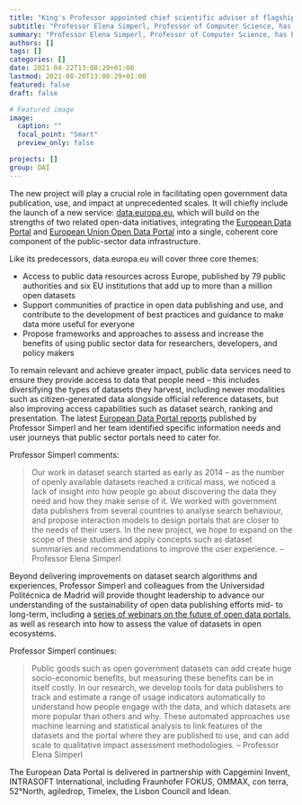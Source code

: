 ```yaml
---
title: "King's Professor appointed chief scientific adviser of flagship European open government data project"
subtitle: "Professor Elena Simperl, Professor of Computer Science, has been appointed as chief scientific advisor to a new six year European Union data project, drawing on her recent work in linked data, dataset search and human data interaction."
summary: "Professor Elena Simperl, Professor of Computer Science, has been appointed as chief scientific advisor to a new six year European Union data project, drawing on her recent work in linked data, dataset search and human data interaction. The new project will play a crucial role in facilitating open government data publication, use, and impact at unprecedented scales. It will chiefly include the launch of a new service: [data.europa.eu](https://data.europa.eu/en), which will build on the strengths of two related open-data initiatives, integrating the [European Data Portal](https://data.europa.eu/en) and [European Union Open Data Portal](https://data.europa.eu/euodp/en/data/) into a single, coherent core component of the public-sector data infrastructure."
authors: []
tags: []
categories: []
date: 2021-04-22T13:08:29+01:00
lastmod: 2021-08-20T13:08:29+01:00
featured: false
draft: false

# Featured image
image:
  caption: ""
  focal_point: "Smart"
  preview_only: false

projects: []
group: DAI
---
```


The new project will play a crucial role in facilitating open government data publication, use, and impact at unprecedented scales. It will chiefly include the launch of a new service: [data.europa.eu](https://data.europa.eu/en), which will build on the strengths of two related open-data initiatives, integrating the [European Data Portal](https://data.europa.eu/en) and [European Union Open Data Portal](https://data.europa.eu/euodp/en/data/) into a single, coherent core component of the public-sector data infrastructure.

Like its predecessors, data.europa.eu will cover three core themes:
- Access to public data resources across Europe, published by 79 public authorities and six EU institutions that add up to more than a million open datasets
- Support communities of practice in open data publishing and use, and contribute to the development of best practices and guidance to make data more useful for everyone
- Propose frameworks and approaches to assess and increase the benefits of using public sector data for researchers, developers, and policy makers

To remain relevant and achieve greater impact, public data services need to ensure they provide access to data that people need – this includes diversifying the types of datasets they harvest, including newer modalities such as citizen-generated data alongside official reference datasets, but also improving access capabilities such as dataset search, ranking and presentation. The latest [European Data Portal reports](https://data.europa.eu/sites/default/files/analytical_report_19-understanding_data_supply_demand.pdf) published by Professor Simperl and her team identified specific information needs and user journeys that public sector portals need to cater for.

Professor Simperl comments:
> Our work in dataset search started as early as 2014 – as the number of openly available datasets reached a critical mass, we noticed a lack of insight into how people go about discovering the data they need and how they make sense of it. We worked with government data publishers from several countries to analyse search behaviour, and propose interaction models to design portals that are closer to the needs of their users. In the new project, we hope to expand on the scope of these studies and apply concepts such as dataset summaries and recommendations to improve the user experience.
– Professor Elena Simperl

Beyond delivering improvements on dataset search algorithms and experiences, Professor Simperl and colleagues from the Universidad Politécnica de Madrid will provide thought leadership to advance our understanding of the sustainability of open data publishing efforts mid- to long-term, including a [series of webinars on the future of open data portals](https://european-data-portal.gitlab.io/future-open-data-portals/), as well as research into how to assess the value of datasets in open ecosystems.

Professor Simperl continues:
> Public goods such as open government datasets can add create huge socio-economic benefits, but measuring these benefits can be in itself costly. In our research, we develop tools for data publishers to track and estimate a range of usage indicators automatically to understand how people engage with the data, and which datasets are more popular than others and why. These automated approaches use machine learning and statistical analysis to link features of the datasets and the portal where they are published to use, and can add scale to qualitative impact assessment methodologies.
– Professor Elena Simperl

The European Data Portal is delivered in partnership with Capgemini Invent, INTRASOFT International, including Fraunhofer FOKUS, OMMAX, con terra, 52°North, agiledrop, Timelex, the Lisbon Council and Idean.

